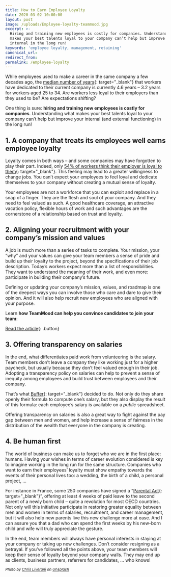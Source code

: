 ```yaml
---
title: How to Earn Employee Loyalty
date: 2020-03-02 10:00:00
layout: post
image: /uploads/Employee-loyalty-teammood.jpg
excerpt: >-
  Hiring and training new employees is costly for companies. Understanding what
  makes your best talents loyal to your company can’t help but improve your
  internal in the long run!
keywords: 'employee loyalty, management, retaining'
canonical_url:
redirect_from:
permalink: /employee-loyalty
---
```


While employees used to make a career in the same company a few decades ago, the [median number of years](https://www.bls.gov/news.release/tenure.nr0.htm){: target="_blank"} that workers have dedicated to their current company is currently 4.6 years – 3.2 years for workers aged 25 to 34. Are workers less loyal to their employers than they used to be? Are expectations shifting?&nbsp;

One thing is sure: **hiring and training new employees is costly for companies**. Understanding what makes your best talents loyal to your company can’t help but improve your internal (and external functioning) in the long run\!

## **1\. A company that treats its employees well earns employee loyalty**

Loyalty comes in both ways – and some companies may have forgotten to play their part. Indeed, only [54% of workers think their employer is loyal to them](http://press.careerbuilder.com/2017-12-07-Nearly-Three-in-Four-Employers-Affected-by-a-Bad-Hire-According-to-a-Recent-CareerBuilder-Survey){: target="_blank"}. This feeling may lead to a greater willingness to change jobs. You can’t expect your employees to feel loyal and dedicate themselves to your company without creating a mutual sense of loyalty.&nbsp;

Your employees are not a workforce that you can exploit and replace in a snap of a finger. They are the flesh and soul of your company. And they need to feel valued as such. A good healthcare coverage, an attractive vacation policy, flexible hours of work and such advantages are the cornerstone of a relationship based on trust and loyalty.

## **2\. Aligning your recruitment with your company’s mission and values&nbsp;**

A job is much more than a series of tasks to complete. Your mission, your “why” and your values can give your team members a sense of pride and build up their loyalty to the project, beyond the specifications of their job description. Today’s workers expect more than a list of responsibilities. They want to understand the meaning of their work, and even more: participate in building their company’s future.&nbsp;

Defining or updating your company’s mission, values, and roadmap is one of the deepest ways you can involve those who care and dare to give their opinion. And it will also help recruit new employees who are aligned with your purpose.

Learn **how TeamMood can help you convince candidates to join your team**\:

[Read the article](https://blog.teammood.com/2019/04/16/convincing-candidates-to-join-your-team.html){: .button}

## **3\. Offering transparency on salaries**

In the end, what differentiates paid work from volunteering is the salary. Team members don’t leave a company they like working just for a higher paycheck, but usually because they don’t feel valued enough in their job. Adopting a transparency policy on salaries can help to prevent a sense of inequity among employees and build trust between employees and their company.&nbsp;

That’s what [Buffer](https://open.buffer.com/introducing-open-salaries-at-buffer-including-our-transparent-formula-and-all-individual-salaries/){: target="_blank"} decided to do. Not only do they share openly their formula to compute one’s salary, but they also display the result of this formula: each employee’s salary is available on a *public* spreadsheet.

Offering transparency on salaries is also a great way to fight against the pay gap between men and women, and help increase a sense of fairness in the distribution of the wealth that everyone in the company is creating.&nbsp;

## **4\. Be human first**

The world of business can make us to forget who we are in the first place: humans. Having your wishes in terms of career evolution considered is key to imagine working in the long run for the same structure. Companies who want to earn their employees’ loyalty must show empathy towards the events of their personal lives too: a wedding, the birth of a child, a personal project, …&nbsp;

For instance in France, some 250 companies have signed a “[Parental Act](https://www.parentalact.com/fr){: target="_blank"}”, offering at least 4 weeks of paid leave to the second parent of a newly born child – quite a revolution for most OECD countries. Not only will this initiative participate in restoring greater equality between men and women in terms of salaries, recruitment, and career management, but it will also help new parents live this new challenge more at ease. And I can assure you that a dad who can spend the first weeks by his new-born child and wife will truly appreciate the gesture.

In the end, team members will always have personal interests in staying at your company or taking up new challenges. Don’t consider resigning as a betrayal. If you’ve followed all the points above, your team members will keep their sense of loyalty beyond your company walls. They may end up as clients, business partners, referrers for candidates, … who knows\!

<small><em>Photo by&nbsp;<a target="_blank" href="https://unsplash.com/@chrisliverani?utm_source=unsplash&amp;utm_medium=referral&amp;utm_content=creditCopyText">Chris Liverani</a>&nbsp;on&nbsp;<a target="_blank" href="https://unsplash.com/?utm_source=unsplash&amp;utm_medium=referral&amp;utm_content=creditCopyText">Unsplash</a></em></small>